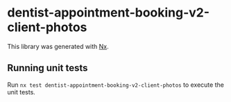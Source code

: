 # dentist-appointment-booking-v2-client-photos

This library was generated with [Nx](https://nx.dev).

## Running unit tests

Run `nx test dentist-appointment-booking-v2-client-photos` to execute the unit tests.
